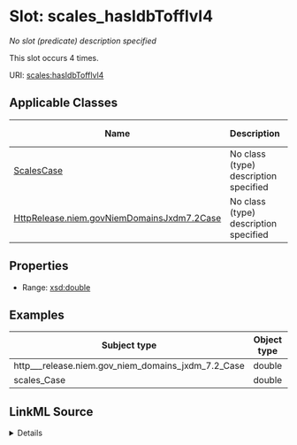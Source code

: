 

# Slot: scales_hasIdbTofflvl4


_No slot (predicate) description specified_






This slot occurs 4 times.


URI: [scales:hasIdbTofflvl4](http://schemas.scales-okn.org/rdf/scales#hasIdbTofflvl4)



<!-- no inheritance hierarchy -->





## Applicable Classes

| Name | Description | Modifies Slot |
| --- | --- | --- |
| [ScalesCase](../classes/ScalesCase.md) | No class (type) description specified |  yes  |
| [HttpRelease.niem.govNiemDomainsJxdm7.2Case](../classes/HttpRelease.niem.govNiemDomainsJxdm7.2Case.md) | No class (type) description specified |  yes  |







## Properties

* Range: [xsd:double](http://www.w3.org/2001/XMLSchema#double)






## Examples

| Subject type | Object type | Example subject | Example object | Occurrences |
| --- | --- | --- | --- | --- |
| http___release.niem.gov_niem_domains_jxdm_7.2_Case | double | scales:/CaseCriminal | -8.0 | 4 |
| scales_Case | double | scales:/CaseCriminal | -8.0 | 4 |




## LinkML Source

<details>

```yaml
name: scales_hasIdbTofflvl4
annotations:
  count:
    tag: count
    value: 4
description: No slot (predicate) description specified
examples:
- object:
    example_object: '-8.0'
    example_object_type: double
    example_predicate: scales:hasIdbTofflvl4
    example_subject: scales:/CaseCriminal
    example_subject_type: http___release.niem.gov_niem_domains_jxdm_7.2_Case
- object:
    example_object: '-8.0'
    example_object_type: double
    example_predicate: scales:hasIdbTofflvl4
    example_subject: scales:/CaseCriminal
    example_subject_type: scales_Case
from_schema: scales-kg
rank: 1000
slot_uri: scales:hasIdbTofflvl4
alias: scales_hasIdbTofflvl4
domain_of:
- http___release.niem.gov_niem_domains_jxdm_7.2_Case
- scales_Case
range: double

```
</details>